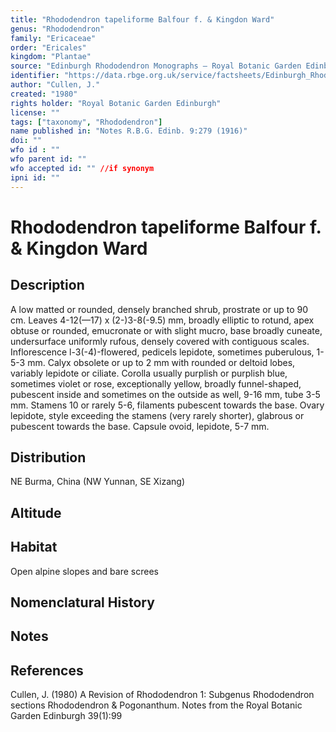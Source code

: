 ```yaml
---
title: "Rhododendron tapeliforme Balfour f. & Kingdon Ward"
genus: "Rhododendron"
family: "Ericaceae"
order: "Ericales"
kingdom: "Plantae"
source: "Edinburgh Rhododendron Monographs – Royal Botanic Garden Edinburgh"
identifier: "https://data.rbge.org.uk/service/factsheets/Edinburgh_Rhododendron_Monographs.xhtml"
author: "Cullen, J."
created: "1980"
rights holder: "Royal Botanic Garden Edinburgh"
license: ""
tags: ["taxonomy", "Rhododendron"]
name published in: "Notes R.B.G. Edinb. 9:279 (1916)"
doi: ""
wfo id : ""
wfo parent id: ""
wfo accepted id: "" //if synonym                      
ipni id: ""
---
```


                       

# Rhododendron tapeliforme Balfour f. & Kingdon Ward

## Description
A low matted or rounded, densely branched shrub, prostrate or up to 90 cm. Leaves 4-12(—17) x (2-)3-8(-9.5) mm, broadly elliptic to rotund, apex obtuse or rounded, emucronate or with slight mucro, base broadly cuneate, undersurface uniformly rufous, densely covered with contiguous scales. Inflorescence l-3(-4)-flowered, pedicels lepidote, sometimes puberulous, 1-5-3 mm. Calyx obsolete or up to 2 mm with rounded or deltoid lobes, variably lepidote or ciliate. Corolla usually purplish or purplish blue, sometimes violet or rose, exceptionally yellow, broadly funnel-shaped, pubescent inside and sometimes on the outside as well, 9-16 mm, tube 3-5 mm. Stamens 10 or rarely 5-6, filaments pubescent towards the base. Ovary lepidote, style exceeding the stamens (very rarely shorter), glabrous or pubescent towards the base. Capsule ovoid, lepidote, 5-7 mm.

## Distribution
NE Burma, China (NW Yunnan, SE Xizang)

## Altitude


## Habitat
Open alpine slopes and bare screes

## Nomenclatural History

                       
## Notes


## References

Cullen, J. (1980) A Revision of Rhododendron 1: Subgenus Rhododendron sections Rhododendron & Pogonanthum. Notes from the Royal Botanic Garden Edinburgh 39(1):99
